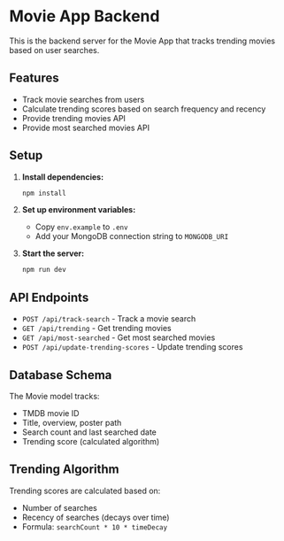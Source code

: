# Movie App Backend

This is the backend server for the Movie App that tracks trending movies based on user searches.

## Features

- Track movie searches from users
- Calculate trending scores based on search frequency and recency
- Provide trending movies API
- Provide most searched movies API

## Setup

1. **Install dependencies:**
   ```bash
   npm install
   ```

2. **Set up environment variables:**
   - Copy `env.example` to `.env`
   - Add your MongoDB connection string to `MONGODB_URI`

3. **Start the server:**
   ```bash
   npm run dev
   ```

## API Endpoints

- `POST /api/track-search` - Track a movie search
- `GET /api/trending` - Get trending movies
- `GET /api/most-searched` - Get most searched movies
- `POST /api/update-trending-scores` - Update trending scores

## Database Schema

The Movie model tracks:
- TMDB movie ID
- Title, overview, poster path
- Search count and last searched date
- Trending score (calculated algorithm)

## Trending Algorithm

Trending scores are calculated based on:
- Number of searches
- Recency of searches (decays over time)
- Formula: `searchCount * 10 * timeDecay` 